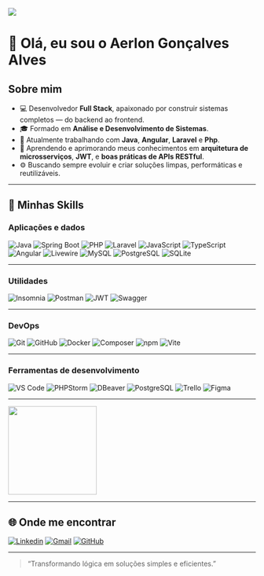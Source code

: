 ![](https://komarev.com/ghpvc/?username=Aerlonga&color=006bed)

# 👋 Olá, eu sou o Aerlon Gonçalves Alves

## Sobre mim

- 💻 Desenvolvedor **Full Stack**, apaixonado por construir sistemas completos — do backend ao frontend.  
- 🎓 Formado em **Análise e Desenvolvimento de Sistemas**.  
- 💼 Atualmente trabalhando com **Java**, **Angular**, **Laravel** e **Php**.  
- 🌱 Aprendendo e aprimorando meus conhecimentos em **arquitetura de microsserviços**, **JWT**, e **boas práticas de APIs RESTful**.  
- ⚙️ Buscando sempre evoluir e criar soluções limpas, performáticas e reutilizáveis.  

---

## 🧠 Minhas Skills

### **Aplicações e dados**

![Java](https://img.shields.io/badge/-Java-333333?style=flat&logo=java&logoColor=007396)
![Spring Boot](https://img.shields.io/badge/-Spring%20Boot-333333?style=flat&logo=springboot&logoColor=6DB33F)
![PHP](https://img.shields.io/badge/-PHP-333333?style=flat&logo=php&logoColor=777BB4)
![Laravel](https://img.shields.io/badge/-Laravel-333333?style=flat&logo=laravel&logoColor=FF2D20)
![JavaScript](https://img.shields.io/badge/-JavaScript-333333?style=flat&logo=javascript)
![TypeScript](https://img.shields.io/badge/-TypeScript-333333?style=flat&logo=typescript)
![Angular](https://img.shields.io/badge/-Angular-333333?style=flat&logo=angular&logoColor=DD0031)
![Livewire](https://img.shields.io/badge/-Livewire-333333?style=flat&logo=laravel&logoColor=FF2D20)
![MySQL](https://img.shields.io/badge/-MySQL-333333?style=flat&logo=mysql)
![PostgreSQL](https://img.shields.io/badge/-PostgreSQL-333333?style=flat&logo=postgresql)
![SQLite](https://img.shields.io/badge/-SQLite-333333?style=flat&logo=sqlite)

---

### **Utilidades**

![Insomnia](https://img.shields.io/badge/-Insomnia-333333?style=flat&logo=insomnia)
![Postman](https://img.shields.io/badge/-Postman-333333?style=flat&logo=postman)
![JWT](https://img.shields.io/badge/-JWT-333333?style=flat&logo=jsonwebtokens)
![Swagger](https://img.shields.io/badge/-Swagger-333333?style=flat&logo=swagger)

---

### **DevOps**

![Git](https://img.shields.io/badge/-Git-333333?style=flat&logo=git)
![GitHub](https://img.shields.io/badge/-GitHub-333333?style=flat&logo=github)
![Docker](https://img.shields.io/badge/-Docker-333333?style=flat&logo=docker)
![Composer](https://img.shields.io/badge/-Composer-333333?style=flat&logo=composer)
![npm](https://img.shields.io/badge/-npm-333333?style=flat&logo=npm)
![Vite](https://img.shields.io/badge/-Vite-333333?style=flat&logo=vite)

---

### **Ferramentas de desenvolvimento**

![VS Code](https://img.shields.io/badge/-VS%20Code-333333?style=flat&logo=visual-studio-code&logoColor=007ACC)
![PHPStorm](https://img.shields.io/badge/-PHPStorm-333333?style=flat&logo=phpstorm&logoColor=8848FF)
![DBeaver](https://img.shields.io/badge/-DBeaver-333333?style=flat&logo=dbeaver)
![PostgreSQL](https://img.shields.io/badge/-pgAdmin-333333?style=flat&logo=postgresql)
![Trello](https://img.shields.io/badge/-Trello-333333?style=flat&logo=trello&logoColor=007ACC)
![Figma](https://img.shields.io/badge/-Figma-333333?style=flat&logo=figma&logoColor=007ACC)

---

<a href="https://github.com/Aerlonga" title="Perfil do Aerlon">
  <img height="180em" src="https://github-readme-stats.vercel.app/api?username=Aerlonga&theme=dracula&show_icons=true" />
</a>

---

## 🌐 Onde me encontrar

[![Linkedin](https://img.shields.io/badge/-Aerlon%20Gonçalves%20Alves-blue?style=flat-square&logo=Linkedin&logoColor=white&link=https://www.linkedin.com/in/aerlon-gon%C3%A7alves-alves-934901143/?locale=en_US)](https://www.linkedin.com/in/aerlon-gon%C3%A7alves-alves-934901143/?locale=en_US)
[![Gmail](https://img.shields.io/badge/-aerlon.goncalves@gmail.com-006bed?style=flat-square&logo=Gmail&logoColor=white&link=mailto:aerlon.goncalves@gmail.com)](mailto:aerlon.goncalves@gmail.com)
[![GitHub](https://img.shields.io/github/followers/Aerlonga?label=follow&style=social)](https://github.com/Aerlonga)

---

> “Transformando lógica em soluções simples e eficientes.”
